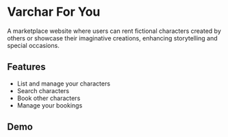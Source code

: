 # Varchar For You
A marketplace website where users can rent fictional characters created by others or showcase their imaginative creations, enhancing storytelling and special occasions.

## Features

- List and manage your characters
- Search characters
- Book other characters
- Manage your bookings

## Demo

